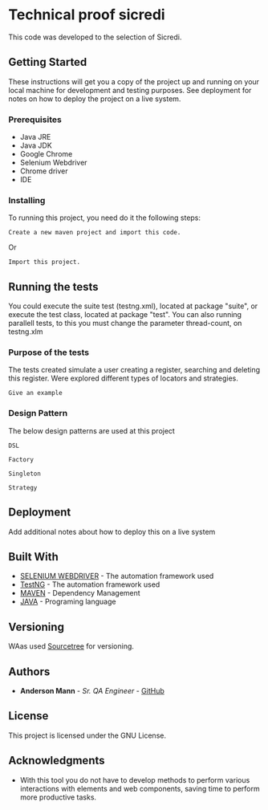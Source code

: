 # Technical proof sicredi 

This code was developed to the selection of Sicredi.

## Getting Started

These instructions will get you a copy of the project up and running on your local machine for development and testing purposes. See deployment for notes on how to deploy the project on a live system.

### Prerequisites

* Java JRE
* Java JDK
* Google Chrome
* Selenium Webdriver
* Chrome driver
* IDE

### Installing

To running this project, you need do it the following steps:

```
Create a new maven project and import this code.
```

Or 

```
Import this project.
```

## Running the tests

You could execute the suite test (testng.xml), located at package "suite", or execute the test class, located at package "test".
You can also running parallell tests, to this you must change the parameter thread-count, on testng.xlm

### Purpose of the tests

The tests created simulate a user creating a register, searching and deleting this register.
Were explored different types of locators and strategies.

```
Give an example
```

### Design Pattern

The below design patterns are used at this project

```
DSL
```

```
Factory
```

```
Singleton
```

```
Strategy
```

## Deployment

Add additional notes about how to deploy this on a live system

## Built With

* [SELENIUM WEBDRIVER](http://seleniumwebdriver.org/selenium-webdriver/) - The automation framework used
* [TestNG](https://testng.org/doc/documentation-main.html/) - The automation framework used
* [MAVEN](https://maven.apache.org/) - Dependency Management
* [JAVA](https://www.oracle.com/technetwork/pt/java/javase/downloads/jdk8-downloads-2133151.html/) - Programing language


## Versioning

WAas used [Sourcetree](https://www.sourcetreeapp.com//) for versioning. 

## Authors

* **Anderson Mann** - *Sr. QA Engineer* - [GitHub](https://github.com/andersonmann)

## License

This project is licensed under the GNU License.

## Acknowledgments

* With this tool you do not have to develop methods to perform various interactions with elements and web components, saving time to perform more productive tasks.
